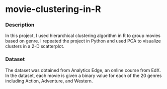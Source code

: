 # movie-clustering-in-R

### Description
In this project, I used hierarchical clustering algorithm in R to group movies based on genre.  I repeated the project in Python and used PCA to visualize clusters in a 2-D scatterplot.

### Dataset
The dataset was obtained from Analytics Edge, an online course from EdX.  In the dataset, each movie is given a binary value for each of the 20 genres including Action, Adventure, and Western.
